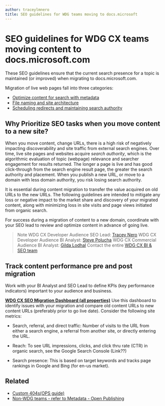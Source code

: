 ```yaml
---
author: traceylmnero
title: SEO guidelines for WDG teams moving to docs.microsoft
---
```

# SEO guidelines for WDG CX teams moving content to docs.microsoft.com

These SEO guidelines ensure that the current search presence for a topic is maintained (or improved) when migrating to docs.microsoft.com.

Migration of live web pages fall into three categories:

- [Optimize content for search with metadata](adding-metadata.md)
- [File naming and site architecture](file-naming-rules.md)
- [Scheduling redirects and maintaining search authority](https://opsdocs.azurewebsites.net/en-us/opsdocs/partnerdocs/opredirection?branch=master)


## Why Prioritize SEO tasks when you move content to a new site?

When you move content, change URLs, there is a high risk of negatively impacting discoverability and site traffic from external search engines. Over time, live site pages and websites acquire *search authority*, which is the algorithmic evaluation of topic (webpage) relevance and searcher engagement for results returned. The longer a page is live and has good click-through from the search engine result page, the greater the search authority and placement. When you publish a new URL, or move to a domain with less domain authority, you risk losing search authority.

It is essential during content migration to transfer the value acquired on old URLs to the new URLs. The following guidelines are intended to mitigate any loss or negative impact to the market share and discovery of your migrated content, along with minimizing loss in site visits and page views initiated from organic search.

For success during a migration of content to a new domain, coordinate with your SEO lead to review and optimize content in advance of going live. 

> Note
> WDG CX Developer Audience SEO Lead: [Tracey Nero](mailto:traceyw@microsoft.com)
> WDG CX Developer Audience BI Analyst: [Steve Polucha](mailto:stpolu@microsoft.com)
> WDG CX Commercial Audience BI Analyst:  [Gilda Lodhal](mailto:gildal@microsoft.com)
> Contact the entire [WDG CX BI & SEO team](mailto:winbitop@microsoft.com)


## Track content performance pre and post migration

Work with your BI Analyst and SEO Lead to define KPIs (key performance indicators) important to your audience and business. 


**[WDG CX SEO Migration Dashboard (all properties)](https://msit.powerbi.com/groups/650cff89-645b-4dd4-98cb-b7d9b8fe3a55/dashboards/3095f059-bd49-4572-8573-10886d7257ae)**
Use this dashboard to identify issues with your migration and compare old content URLs to new content URLs (preferably prior to go live date). Consider the following site metrics:

- Search, referral, and direct traffic: Number of visits to the URL from either a search engine, a referral from another site, or directly entering the URL.

- Reach: To see URL impressions, clicks, and click thru rate (CTR) in organic search, see the Google Search Console (Link??)

- Search presence: This is based on target keywords and tracks page rankings in Google and Bing (for en-us market).
 

## Related
- [Custom 404s(OPS guide)](https://opsdocs.azurewebsites.net/en-us/opsdocs/partnerdocs/breadcrumb?branch=master)
- [Non-WDG teams - refer to Metadata - Open Publishing](https://opsdocs.azurewebsites.net/en-us/opsdocs/partnerdocs/metadata?branch=master)
